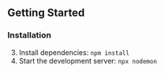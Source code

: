 ## Getting Started

### Installation

3. Install dependencies: `npm install`
4. Start the development server: `npx nodemon`